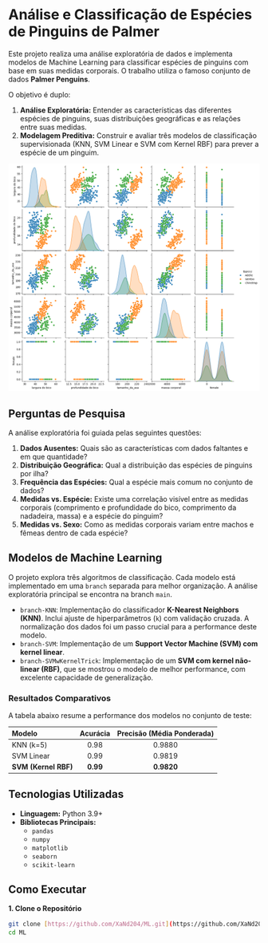 #  Análise e Classificação de Espécies de Pinguins de Palmer

Este projeto realiza uma análise exploratória de dados e implementa modelos de Machine Learning para classificar espécies de pinguins com base em suas medidas corporais. O trabalho utiliza o famoso conjunto de dados **Palmer Penguins**.

O objetivo é duplo:
1.  **Análise Exploratória:** Entender as características das diferentes espécies de pinguins, suas distribuições geográficas e as relações entre suas medidas.
2.  **Modelagem Preditiva:** Construir e avaliar três modelos de classificação supervisionada (KNN, SVM Linear e SVM com Kernel RBF) para prever a espécie de um pinguim.

![Exemplo de Pairplot mostrando a relação entre as medidas](images/pairplot_hue=espece.png)

##  Perguntas de Pesquisa

A análise exploratória foi guiada pelas seguintes questões:

1.  **Dados Ausentes:** Quais são as características com dados faltantes e em que quantidade?
2.  **Distribuição Geográfica:** Qual a distribuição das espécies de pinguins por ilha?
3.  **Frequência das Espécies:** Qual a espécie mais comum no conjunto de dados?
4.  **Medidas vs. Espécie:** Existe uma correlação visível entre as medidas corporais (comprimento e profundidade do bico, comprimento da nadadeira, massa) e a espécie do pinguim?
5.  **Medidas vs. Sexo:** Como as medidas corporais variam entre machos e fêmeas dentro de cada espécie?

##  Modelos de Machine Learning

O projeto explora três algoritmos de classificação. Cada modelo está implementado em uma `branch` separada para melhor organização. A análise exploratória principal se encontra na branch `main`.

* `branch-KNN`: Implementação do classificador **K-Nearest Neighbors (KNN)**. Inclui ajuste de hiperparâmetros (`k`) com validação cruzada. A normalização dos dados foi um passo crucial para a performance deste modelo.
* `branch-SVM`: Implementação de um **Support Vector Machine (SVM) com kernel linear**.
* `branch-SVMwKernelTrick`: Implementação de um **SVM com kernel não-linear (RBF)**, que se mostrou o modelo de melhor performance, com excelente capacidade de generalização.

###  Resultados Comparativos

A tabela abaixo resume a performance dos modelos no conjunto de teste:

| Modelo             | Acurácia | Precisão (Média Ponderada) |
| :----------------- | :------: | :------------------------: |
| KNN (k=5)          |   0.98   |            0.9880            |
| SVM Linear         |   0.99   |            0.9819            |
| **SVM (Kernel RBF)** | **0.99** |          **0.9820** |


##  Tecnologias Utilizadas

* **Linguagem:** Python 3.9+
* **Bibliotecas Principais:**
    * `pandas`
    * `numpy`
    * `matplotlib`
    * `seaborn`
    * `scikit-learn`

##  Como Executar

**1. Clone o Repositório**
```bash
git clone [https://github.com/XaNd204/ML.git](https://github.com/XaNd204/ML.git)
cd ML
